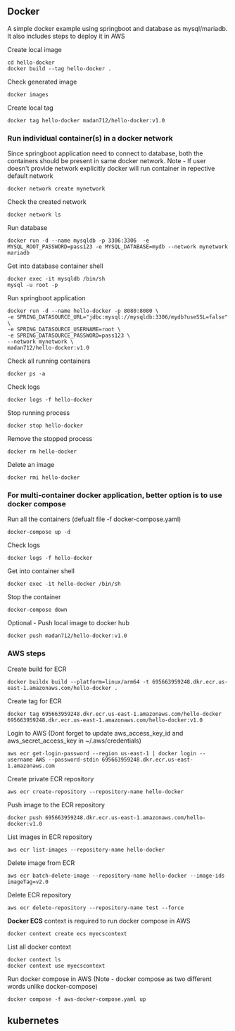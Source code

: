 ## Docker
A simple docker example using springboot and database as mysql/mariadb. It also includes steps to deploy it in AWS


Create local image
```
cd hello-docker
docker build --tag hello-docker .
```

Check generated image
```
docker images
```

Create local tag
```
docker tag hello-docker madan712/hello-docker:v1.0  
```

### Run individual container(s) in a docker network
Since springboot application need to connect to database, both the containers should be present in same docker network. Note - If user doesn't provide network explicitly docker will run container in repective default network
```
docker network create mynetwork
```

Check the created network
```
docker network ls
```

Run database
```
docker run -d --name mysqldb -p 3306:3306  -e MYSQL_ROOT_PASSWORD=pass123 -e MYSQL_DATABASE=mydb --network mynetwork mariadb
```

Get into database container shell
```
docker exec -it mysqldb /bin/sh
mysql -u root -p
```

Run springboot application
```
docker run -d --name hello-docker -p 8080:8080 \
-e SPRING_DATASOURCE_URL="jdbc:mysql://mysqldb:3306/mydb?useSSL=false" \
-e SPRING_DATASOURCE_USERNAME=root \
-e SPRING_DATASOURCE_PASSWORD=pass123 \
--network mynetwork \
madan712/hello-docker:v1.0
```

Check all running containers
```
docker ps -a
```

Check logs
```
docker logs -f hello-docker
```

Stop running process
```
docker stop hello-docker
```

Remove the stopped process
```
docker rm hello-docker
```

Delete an image
```
docker rmi hello-docker
```

### For multi-container docker application, better option is to use docker compose
Run all the containers (defualt file  -f docker-compose.yaml)
```
docker-compose up -d
```

Check logs
```
docker logs -f hello-docker
```

Get into container shell
```
docker exec -it hello-docker /bin/sh
```

Stop the container
```
docker-compose down
```

Optional - Push local image to docker hub
```
docker push madan712/hello-docker:v1.0 
```

### AWS steps

Create build for ECR
```
docker buildx build --platform=linux/arm64 -t 695663959248.dkr.ecr.us-east-1.amazonaws.com/hello-docker .
```

Create tag for ECR
```
docker tag 695663959248.dkr.ecr.us-east-1.amazonaws.com/hello-docker 695663959248.dkr.ecr.us-east-1.amazonaws.com/hello-docker:v1.0
```

Login to AWS (Dont forget to update aws_access_key_id and aws_secret_access_key in ~/.aws/credentials)
```
aws ecr get-login-password --region us-east-1 | docker login --username AWS --password-stdin 695663959248.dkr.ecr.us-east-1.amazonaws.com
```

Create private ECR repository
```
aws ecr create-repository --repository-name hello-docker
```

Push image to the ECR repository
```
docker push 695663959248.dkr.ecr.us-east-1.amazonaws.com/hello-docker:v1.0
```

List images in ECR repository
```
aws ecr list-images --repository-name hello-docker
```

Delete image from ECR
```
aws ecr batch-delete-image --repository-name hello-docker --image-ids imageTag=v2.0
```

Delete ECR repository
```
aws ecr delete-repository --repository-name test --force
```

**Docker ECS** context is required to run docker compose in AWS
```
docker context create ecs myecscontext
```

List all docker context
```
docker context ls
docker context use myecscontext
```

Run docker compose in AWS (Note - docker compose as two different words unlike docker-compose)
```
docker compose -f aws-docker-compose.yaml up
```

## kubernetes
